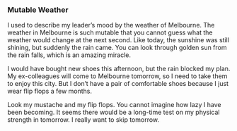 ### Mutable Weather
I used to describe my leader’s mood by the weather of Melbourne. The weather in Melbourne is such mutable that you cannot guess what the weather would change at the next second. Like today, the sunshine was still shining, but suddenly the rain came. You can look through golden sun from the rain falls, which is an amazing miracle.

I would have bought new shoes this afternoon, but the rain blocked my plan. My ex-colleagues will come to Melbourne tomorrow, so I need to take them to enjoy this city. But I don’t have a pair of comfortable shoes because I just wear flip flops a few months.

Look my mustache and my flip flops. You cannot imagine how lazy I have been becoming. It seems there would be a long-time test on my physical strength in tomorrow. I really want to skip tomorrow.
